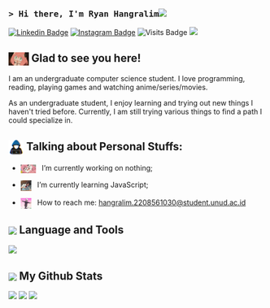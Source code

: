 ### <samp>&gt; Hi there, I'm Ryan Hangralim<img src="https://media.giphy.com/media/hvRJCLFzcasrR4ia7z/giphy.gif" width="25"> </samp>

[![Linkedin Badge](https://img.shields.io/badge/-LinkedIn-0e76a8?style=flat-square&logo=Linkedin&logoColor=white)](https://www.linkedin.com/in/ryanhangralim)
[![Instagram Badge](https://img.shields.io/badge/-Instagram-e4405f?style=flat-square&logo=Instagram&logoColor=white)](https://www.instagram.com/ryan.h_22)
![Visits Badge](https://badges.pufler.dev/visits/Ryanhangralim/Ryanhangralim)
<img src="https://user-images.githubusercontent.com/73097560/115834477-dbab4500-a447-11eb-908a-139a6edaec5c.gif">

## <img align="center" src="https://github.com/Ryanhangralim/Ryanhangralim/blob/main/assets/anya.gif?raw=true" width="40"> **Glad to see you here!**

I am an undergraduate computer science student. I love programming, reading, playing games and watching anime/series/movies.

As an undergraduate student, I enjoy learning and trying out new things I haven't tried before. Currently, I am still trying various things to find a path I could specialize in.

## <picture><img align="center" src = "https://github.com/0xAbdulKhalid/0xAbdulKhalid/raw/main/assets/mdImages/about_me.gif" width = 30px></picture><b> Talking about Personal Stuffs:</b>

- <img align="center" src="https://github.com/Ryanhangralim/Ryanhangralim/blob/main/assets/glitch.gif?raw=true" width="30" />&nbsp;&nbsp; I’m currently working on nothing;

- <img align="center" src="https://github.com/Ryanhangralim/Ryanhangralim/blob/main/assets/learn.gif?raw=true" width="21" />&nbsp;&nbsp; I’m currently learning JavaScript;

- <img align="center" src="https://github.com/Ryanhangralim/Ryanhangralim/blob/main/assets/gojo.gif?raw=true" width="21" />&nbsp;&nbsp; How to reach me: hangralim.2208561030@student.unud.ac.id

## <img align="center" src="https://media2.giphy.com/media/QssGEmpkyEOhBCb7e1/giphy.gif?cid=ecf05e47a0n3gi1bfqntqmob8g9aid1oyj2wr3ds3mg700bl&rid=giphy.gif" width ="25"><b> Language and Tools</b>

<img src="https://skillicons.dev/icons?i=vscode,figma,github,discord,git,c,cpp,python,java,sqlite,mysql&perline=14" />

## <img align="center" src="https://media.giphy.com/media/iY8CRBdQXODJSCERIr/giphy.gif" width="30"><b> My Github Stats </b>

<p>
  <img height="180em" src="https://github-readme-stats.vercel.app/api?username=Ryanhangralim&theme=dark&show_icons=true&hide_border=true&&count_private=true&include_all_commits=true" />
  <img height="180em" src="https://github-readme-stats.vercel.app/api/top-langs/?username=Ryanhangralim&theme=dark&exclude_repo=KNN-Image-Classification&show_icons=true&hide_border=true&layout=compact&langs_count=8"/>
  <img height="170em" src="https://github-readme-streak-stats.herokuapp.com/?user=Ryanhangralim&theme=dark&hide_border=true"/>

</p>
